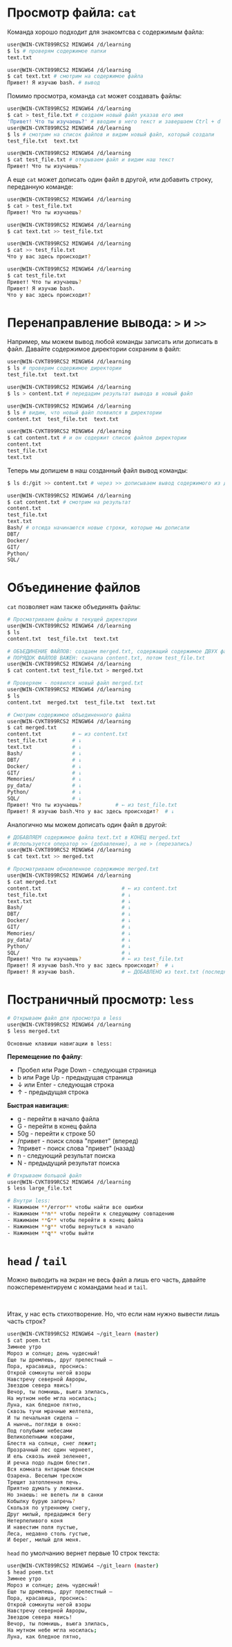 # Просмотр файла: `cat`
Команда хорошо подходит для знакомтсва с содержимым файла:
```bash
user@WIN-CVKT899RCS2 MINGW64 /d/learning
$ ls # проверям содержимое папки
text.txt

user@WIN-CVKT899RCS2 MINGW64 /d/learning
$ cat text.txt # смотрим на содержимое файла
Привет! Я изучаю bash. # вывод
```
Помимо просмотра, команда `cat` может создавать файлы:
```bash
user@WIN-CVKT899RCS2 MINGW64 /d/learning
$ cat > test_file.txt # создаем новый файл указав его имя
'Привет! Что ты изучаешь?' # вводим в него текст и завершаем Ctrl + d
user@WIN-CVKT899RCS2 MINGW64 /d/learning
$ ls # смотрим на список файлов и видим новый файл, который создали
test_file.txt  text.txt

user@WIN-CVKT899RCS2 MINGW64 /d/learning
$ cat test_file.txt # открываем файл и видим наш текст
Привет! Что ты изучаешь?
```
А еще `cat` может дописать один файл в другой, или добавить строку, переданную команде:  
```bash
user@WIN-CVKT899RCS2 MINGW64 /d/learning
$ cat > test_file.txt
Привет! Что ты изучаешь?

user@WIN-CVKT899RCS2 MINGW64 /d/learning
$ cat text.txt >> test_file.txt 

user@WIN-CVKT899RCS2 MINGW64 /d/learning
$ cat >> test_file.txt 
Что у вас здесь происходит?

user@WIN-CVKT899RCS2 MINGW64 /d/learning
$ cat test_file.txt 
Привет! Что ты изучаешь?
Привет! Я изучаю bash.
Что у вас здесь происходит?
```
# Перенаправление вывода: `>` и `>>`
Например, мы можем вывод любой команды записать или дописать в файл. Давайте содержимое директории сохраним в файл:  
```bash
user@WIN-CVKT899RCS2 MINGW64 /d/learning
$ ls # проверим содержимое директории
test_file.txt  text.txt

user@WIN-CVKT899RCS2 MINGW64 /d/learning
$ ls > content.txt # передадим результат вывода в новый файл

user@WIN-CVKT899RCS2 MINGW64 /d/learning
$ ls # видим, что новый файл появился в директории
content.txt  test_file.txt  text.txt

user@WIN-CVKT899RCS2 MINGW64 /d/learning
$ cat content.txt # и он содержит список файлов директории
content.txt
test_file.txt
text.txt
```
Теперь мы допишем в наш созданный файл вывод команды:  
```bash
$ ls d:/git >> content.txt # через >> дописываем вывод содержимого из другой директории

user@WIN-CVKT899RCS2 MINGW64 /d/learning
$ cat content.txt # смотрим на результат 
content.txt 
test_file.txt 
text.txt
Bash/ # отсюда начинаются новые строки, которые мы дописали
DBT/
Docker/
GIT/
Python/
SQL/
```
# Объединение файлов
`cat` позволяет нам также объединять файлы:  
```bash
# Просматриваем файлы в текущей директории
user@WIN-CVKT899RCS2 MINGW64 /d/learning
$ ls
content.txt  test_file.txt  text.txt

# ОБЪЕДИНЕНИЕ ФАЙЛОВ: создаем merged.txt, содержащий содержимое ДВУХ файлов
# ПОРЯДОК ФАЙЛОВ ВАЖЕН: сначала content.txt, потом test_file.txt
user@WIN-CVKT899RCS2 MINGW64 /d/learning
$ cat content.txt test_file.txt > merged.txt

# Проверяем - появился новый файл merged.txt
user@WIN-CVKT899RCS2 MINGW64 /d/learning
$ ls
content.txt  merged.txt  test_file.txt  text.txt

# Смотрим содержимое объединенного файла
user@WIN-CVKT899RCS2 MINGW64 /d/learning
$ cat merged.txt 
content.txt          # ← из content.txt
test_file.txt        # ↓
text.txt             # ↓
Bash/                # ↓
DBT/                 # ↓  
Docker/              # ↓
GIT/                 # ↓
Memories/            # ↓
py_data/             # ↓
Python/              # ↓
SQL/                 # ↓
Привет! Что ты изучаешь?           # ← из test_file.txt
Привет! Я изучаю bash.Что у вас здесь происходит?  # ↓
```
Аналогично мы можем дописать один файл в другой:  
```bash
# ДОБАВЛЯЕМ содержимое файла text.txt в КОНЕЦ merged.txt
# Используется оператор >> (добавление), а не > (перезапись)
user@WIN-CVKT899RCS2 MINGW64 /d/learning
$ cat text.txt >> merged.txt

# Просматриваем обновленное содержимое merged.txt
user@WIN-CVKT899RCS2 MINGW64 /d/learning
$ cat merged.txt 
content.txt                          # ← из content.txt
test_file.txt                        # ↓
text.txt                             # ↓
Bash/                                # ↓
DBT/                                 # ↓  
Docker/                              # ↓
GIT/                                 # ↓
Memories/                            # ↓
py_data/                             # ↓
Python/                              # ↓
SQL/                                 # ↓
Привет! Что ты изучаешь?             # ← из test_file.txt
Привет! Я изучаю bash.Что у вас здесь происходит?  # ↓
Привет! Я изучаю bash.               # ← ДОБАВЛЕНО из text.txt (последняя строка)
```
# Постраничный просмотр: `less`
```bash
# Открываем файл для просмотра в less
user@WIN-CVKT899RCS2 MINGW64 /d/learning
$ less merged.txt
```
`Основные клавиши навигации в less:`  

**Перемещение по файлу**:  
- Пробел или Page Down - следующая страница  
- b или Page Up - предыдущая страница  
- ↓ или Enter - следующая строка  
- ↑ - предыдущая строка   

**Быстрая навигация:**  
- g - перейти в начало файла  
- G - перейти в конец файла  
- 50g - перейти к строке 50  
- /привет - поиск слова "привет" (вперед)  
- ?привет - поиск слова "привет" (назад)  
- n - следующий результат поиска  
- N - предыдущий результат поиска  

```bash
# Открываем большой файл
user@WIN-CVKT899RCS2 MINGW64 /d/learning
$ less large_file.txt

# Внутри less:
- Нажимаем **/error** чтобы найти все ошибки
- Нажимаем **n** чтобы перейти к следующему совпадению
- Нажимаем **G** чтобы перейти в конец файла
- Нажимаем **g** чтобы вернуться в начало
- Нажимаем **q** чтобы выйти
```

# `head` / `tail`
Можно выводить на экран не весь файл а лишь его часть, давайте поэксперементируем с командами `head` и `tail`.  

<br> 

Итак, у нас есть стихотворение. Но, что если нам нужно вывести лишь часть строк?
```bash
user@WIN-CVKT899RCS2 MINGW64 ~/git_learn (master)
$ cat poem.txt
Зимнее утро
Мороз и солнце; день чудесный!
Еще ты дремлешь, друг прелестный —
Пора, красавица, проснись:
Открой сомкнуты негой взоры
Навстречу северной Авроры,
Звездою севера явись!
Вечор, ты помнишь, вьюга злилась,
На мутном небе мгла носилась;
Луна, как бледное пятно,
Сквозь тучи мрачные желтела,
И ты печальная сидела —
А нынче… погляди в окно:
Под голубыми небесами
Великолепными коврами,
Блестя на солнце, снег лежит;
Прозрачный лес один чернеет,
И ель сквозь иней зеленеет,
И речка подо льдом блестит.
Вся комната янтарным блеском
Озарена. Веселым треском
Трещит затопленная печь.
Приятно думать у лежанки.
Но знаешь: не велеть ли в санки
Кобылку бурую запречь?
Скользя по утреннему снегу,
Друг милый, предадимся бегу
Нетерпеливого коня
И навестим поля пустые,
Леса, недавно столь густые,
И берег, милый для меня.
```

`head` по умолчанию вернет первые 10 строк текста:  
```bash
user@WIN-CVKT899RCS2 MINGW64 ~/git_learn (master)
$ head poem.txt
Зимнее утро
Мороз и солнце; день чудесный!
Еще ты дремлешь, друг прелестный —
Пора, красавица, проснись:
Открой сомкнуты негой взоры
Навстречу северной Авроры,
Звездою севера явись!
Вечор, ты помнишь, вьюга злилась,
На мутном небе мгла носилась;
Луна, как бледное пятно,
```
